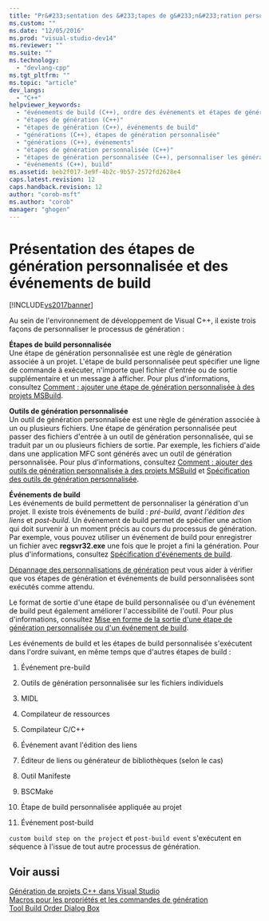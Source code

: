```yaml
---
title: "Pr&#233;sentation des &#233;tapes de g&#233;n&#233;ration personnalis&#233;e et des &#233;v&#233;nements de build | Microsoft Docs"
ms.custom: ""
ms.date: "12/05/2016"
ms.prod: "visual-studio-dev14"
ms.reviewer: ""
ms.suite: ""
ms.technology: 
  - "devlang-cpp"
ms.tgt_pltfrm: ""
ms.topic: "article"
dev_langs: 
  - "C++"
helpviewer_keywords: 
  - "événements de build (C++), ordre des événements et étapes de génération"
  - "étapes de génération (C++)"
  - "étapes de génération (C++), événements de build"
  - "générations (C++), étapes de génération personnalisée"
  - "générations (C++), événements"
  - "étapes de génération personnalisée (C++)"
  - "étapes de génération personnalisée (C++), personnaliser les générations"
  - "événements (C++), build"
ms.assetid: beb2f017-3e9f-4b2c-9b57-2572fd2628e4
caps.latest.revision: 12
caps.handback.revision: 12
author: "corob-msft"
ms.author: "corob"
manager: "ghogen"
---
```

# Pr&#233;sentation des &#233;tapes de g&#233;n&#233;ration personnalis&#233;e et des &#233;v&#233;nements de build
[!INCLUDE[vs2017banner](../assembler/inline/includes/vs2017banner.md)]

Au sein de l'environnement de développement de Visual C\+\+, il existe trois façons de personnaliser le processus de génération :  
  
 **Étapes de build personnalisée**  
 Une étape de génération personnalisée est une règle de génération associée à un projet.  L'étape de build personnalisée peut spécifier une ligne de commande à exécuter, n'importe quel fichier d'entrée ou de sortie supplémentaire et un message à afficher.  Pour plus d'informations, consultez [Comment : ajouter une étape de génération personnalisée à des projets MSBuild](../build/how-to-add-a-custom-build-step-to-msbuild-projects.md).  
  
 **Outils de génération personnalisée**  
 Un outil de génération personnalisée est une règle de génération associée à un ou plusieurs fichiers.  Une étape de génération personnalisée peut passer des fichiers d'entrée à un outil de génération personnalisée, qui se traduit par un ou plusieurs fichiers de sortie.  Par exemple, les fichiers d'aide dans une application MFC sont générés avec un outil de génération personnalisée.  Pour plus d’informations, consultez [Comment : ajouter des outils de génération personnalisée à des projets MSBuild](../build/how-to-add-custom-build-tools-to-msbuild-projects.md) et [Spécification des outils de génération personnalisée](../ide/specifying-custom-build-tools.md).  
  
 **Événements de build**  
 Les événements de build permettent de personnaliser la génération d'un projet.  Il existe trois événements de build : *pré\-build*, *avant l'édition des liens* et *post\-build*.  Un événement de build permet de spécifier une action qui doit survenir à un moment précis au cours du processus de génération.  Par exemple, vous pouvez utiliser un événement de build pour enregistrer un fichier avec **regsvr32.exe** une fois que le projet a fini la génération.  Pour plus d'informations, consultez [Spécification d'événements de build](../ide/specifying-build-events.md).  
  
 [Dépannage des personnalisations de génération](../ide/troubleshooting-build-customizations.md) peut vous aider à vérifier que vos étapes de génération et événements de build personnalisées sont exécutés comme attendu.  
  
 Le format de sortie d'une étape de build personnalisée ou d'un événement de build peut également améliorer l'accessibilité de l'outil.  Pour plus d'informations, consultez [Mise en forme de la sortie d'une étape de génération personnalisée ou d'un événement de build](../ide/formatting-the-output-of-a-custom-build-step-or-build-event.md).  
  
 Les événements de build et les étapes de build personnalisée s'exécutent dans l'ordre suivant, en même temps que d'autres étapes de build :  
  
1.  Événement pre\-build  
  
2.  Outils de génération personnalisée sur les fichiers individuels  
  
3.  MIDL  
  
4.  Compilateur de ressources  
  
5.  Compilateur C\/C\+\+  
  
6.  Événement avant l'édition des liens  
  
7.  Éditeur de liens ou générateur de bibliothèques \(selon le cas\)  
  
8.  Outil Manifeste  
  
9. BSCMake  
  
10. Étape de build personnalisée appliquée au projet  
  
11. Événement post\-build  
  
 `custom build step on the project` et `post-build event` s'exécutent en séquence à l'issue de tout autre processus de génération.  
  
## Voir aussi  
 [Génération de projets C\+\+ dans Visual Studio](../ide/building-cpp-projects-in-visual-studio.md)   
 [Macros pour les propriétés et les commandes de génération](../ide/common-macros-for-build-commands-and-properties.md)   
 [Tool Build Order Dialog Box](http://msdn.microsoft.com/fr-fr/6204c5b1-7ce9-4948-9ff6-0268642ee14c)